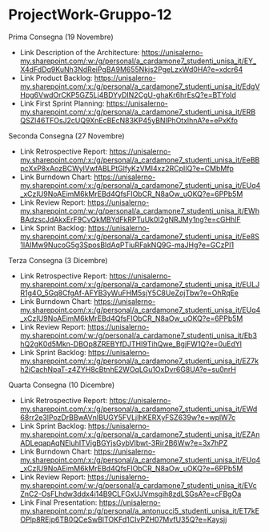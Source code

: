 # ProjectWork-Gruppo-12

Prima Consegna (19 Novembre)

- Link Description of the Architecture: https://unisalerno-my.sharepoint.com/:w:/g/personal/a_cardamone7_studenti_unisa_it/EY_X4dFdDq9KuNh3NdReiPgBA9M655Nkjs2PgeLzxWd0HA?e=xdcr64
- Link Product Backlog: https://unisalerno-my.sharepoint.com/:x:/g/personal/a_cardamone7_studenti_unisa_it/EdgVHpg6VwdOrCKP5GZ5Lj4BDYyDIN2CgU-ghaKr6hrEsQ?e=BTYoId
- Link First Sprint Planning: https://unisalerno-my.sharepoint.com/:x:/g/personal/a_cardamone7_studenti_unisa_it/ERBQSZl46TFOsJ2cUQ9XnEcBEcN83KP45yBNIPhOtxlhnA?e=ePxKfo

Seconda Consegna (27 Novembre)

- Link Retrospective Report: https://unisalerno-my.sharepoint.com/:x:/g/personal/a_cardamone7_studenti_unisa_it/EeBBpcXxP8xAozBCWylVwfABLPtGlfyKzVMI4xz2RCpIIQ?e=CMbMfp
- Link Burndown Chart: https://unisalerno-my.sharepoint.com/:x:/g/personal/a_cardamone7_studenti_unisa_it/EUq4_xCzIU9NoAEimM6kMrEBd4QfsFIObCR_N8aOw_uOKQ?e=6PPb5M
- Link Review Report: https://unisalerno-my.sharepoint.com/:w:/g/personal/a_cardamone7_studenti_unisa_it/EWhBAdzscJdAkxErF9CvQkMBYdFkRPTuUk0I2gNRJMy1ng?e=cGHhlF
- Link Sprint Backlog: https://unisalerno-my.sharepoint.com/:x:/g/personal/a_cardamone7_studenti_unisa_it/Ee8S1lAIMw9NucoG5g3SposBldAqPTiuRFakNQ9G-maJHg?e=GCzPI1

Terza Consegna (3 Dicembre)

- Link Retrospective Report: https://unisalerno-my.sharepoint.com/:x:/g/personal/a_cardamone7_studenti_unisa_it/EULJR1g4O_5Gq8CfgAf-AFYB3yWuFHM5sjY5C8UeZojTbw?e=OhRqEe
- Link Burndown Chart: https://unisalerno-my.sharepoint.com/:x:/g/personal/a_cardamone7_studenti_unisa_it/EUq4_xCzIU9NoAEimM6kMrEBd4QfsFIObCR_N8aOw_uOKQ?e=6PPb5M
- Link Review Report: https://unisalerno-my.sharepoint.com/:w:/g/personal/a_cardamone7_studenti_unisa_it/Eb3hQ2gK0d5Mkn-DBOp8ZREBYfDJTHI9TihQwe_BgjFW1Q?e=0uEdYl
- Link Sprint Backlog: https://unisalerno-my.sharepoint.com/:x:/g/personal/a_cardamone7_studenti_unisa_it/EZ7kh2iCachNpaT-z4ZYH8cBtnhE2WOqLGu1OxDvr6G8UA?e=su0nrH
  
Quarta Consegna (10 Dicembre)

- Link Retrospective Report: https://unisalerno-my.sharepoint.com/:x:/g/personal/a_cardamone7_studenti_unisa_it/EWd68rr2e3lPozDrBBwAVnIBUGY5FVLjIhKERXyFSZ639w?e=wplW7c
- Link Sprint Backlog: https://unisalerno-my.sharepoint.com/:x:/g/personal/a_cardamone7_studenti_unisa_it/EZAnADLeqapAqNEluhITVigBGYjsGybVIbwt-3Rir2B6Ww?e=3x7hPZ
- Link Burndown Chart: https://unisalerno-my.sharepoint.com/:x:/g/personal/a_cardamone7_studenti_unisa_it/EUq4_xCzIU9NoAEimM6kMrEBd4QfsFIObCR_N8aOw_uOKQ?e=6PPb5M
- Link Review Report: https://unisalerno-my.sharepoint.com/:w:/g/personal/a_cardamone7_studenti_unisa_it/EVcZnC2-OsFLhdw3ddx4i14B9CLFGxUJVmsgih8zdLSGsA?e=cFBgOa
- Link Final Presentation: https://unisalerno-my.sharepoint.com/:p:/g/personal/a_antonucci5_studenti_unisa_it/ET7kEOPlp8REjp6TB0QCeSwBlTOKFd1CIvPZH07MvfU35Q?e=Kaysjj
